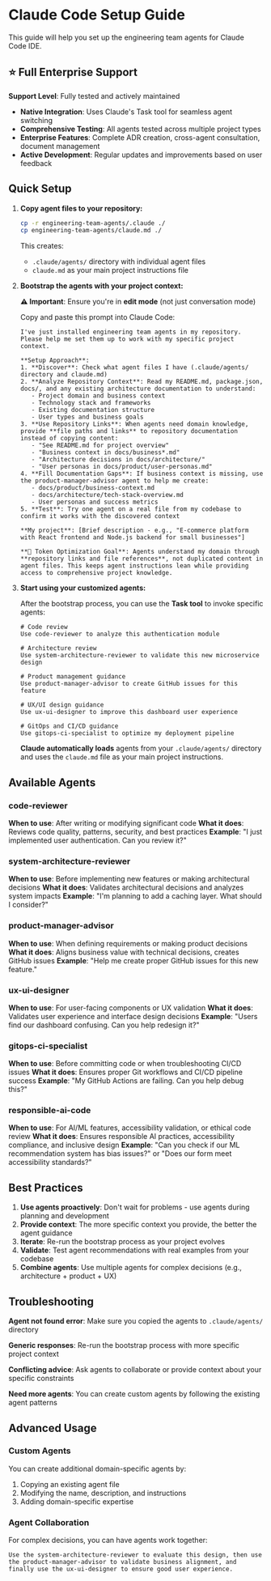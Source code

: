 # Claude Code Setup Guide

This guide will help you set up the engineering team agents for Claude Code IDE.

## ⭐ Full Enterprise Support

**Support Level**: Fully tested and actively maintained
- **Native Integration**: Uses Claude's Task tool for seamless agent switching
- **Comprehensive Testing**: All agents tested across multiple project types
- **Enterprise Features**: Complete ADR creation, cross-agent consultation, document management
- **Active Development**: Regular updates and improvements based on user feedback

## Quick Setup

1. **Copy agent files to your repository:**
   ```bash
   cp -r engineering-team-agents/.claude ./
   cp engineering-team-agents/claude.md ./
   ```
   
   This creates:
   - `.claude/agents/` directory with individual agent files
   - `claude.md` as your main project instructions file

2. **Bootstrap the agents with your project context:**
   
   **⚠️ Important**: Ensure you're in **edit mode** (not just conversation mode)
   
   Copy and paste this prompt into Claude Code:
   
   ```
   I've just installed engineering team agents in my repository. Please help me set them up to work with my specific project context.
   
   **Setup Approach**:
   1. **Discover**: Check what agent files I have (.claude/agents/ directory and claude.md)
   2. **Analyze Repository Context**: Read my README.md, package.json, docs/, and any existing architecture documentation to understand:
      - Project domain and business context
      - Technology stack and frameworks
      - Existing documentation structure
      - User types and business goals
   3. **Use Repository Links**: When agents need domain knowledge, provide **file paths and links** to repository documentation instead of copying content:
      - "See README.md for project overview"
      - "Business context in docs/business*.md"
      - "Architecture decisions in docs/architecture/"
      - "User personas in docs/product/user-personas.md"
   4. **Fill Documentation Gaps**: If business context is missing, use the product-manager-advisor agent to help me create:
      - docs/product/business-context.md
      - docs/architecture/tech-stack-overview.md  
      - User personas and success metrics
   5. **Test**: Try one agent on a real file from my codebase to confirm it works with the discovered context
   
   **My project**: [Brief description - e.g., "E-commerce platform with React frontend and Node.js backend for small businesses"]
   
   **🎯 Token Optimization Goal**: Agents understand my domain through **repository links and file references**, not duplicated content in agent files. This keeps agent instructions lean while providing access to comprehensive project knowledge.
   ```

3. **Start using your customized agents:**
   
   After the bootstrap process, you can use the **Task tool** to invoke specific agents:
   
   ```
   # Code review
   Use code-reviewer to analyze this authentication module
   
   # Architecture review  
   Use system-architecture-reviewer to validate this new microservice design
   
   # Product management guidance
   Use product-manager-advisor to create GitHub issues for this feature
   
   # UX/UI design guidance
   Use ux-ui-designer to improve this dashboard user experience
   
   # GitOps and CI/CD guidance
   Use gitops-ci-specialist to optimize my deployment pipeline
   ```
   
   **Claude automatically loads** agents from your `.claude/agents/` directory and uses the `claude.md` file as your main project instructions.

## Available Agents

### code-reviewer
**When to use**: After writing or modifying significant code
**What it does**: Reviews code quality, patterns, security, and best practices
**Example**: "I just implemented user authentication. Can you review it?"

### system-architecture-reviewer
**When to use**: Before implementing new features or making architectural decisions
**What it does**: Validates architectural decisions and analyzes system impacts
**Example**: "I'm planning to add a caching layer. What should I consider?"

### product-manager-advisor
**When to use**: When defining requirements or making product decisions
**What it does**: Aligns business value with technical decisions, creates GitHub issues
**Example**: "Help me create proper GitHub issues for this new feature."

### ux-ui-designer
**When to use**: For user-facing components or UX validation
**What it does**: Validates user experience and interface design decisions
**Example**: "Users find our dashboard confusing. Can you help redesign it?"

### gitops-ci-specialist
**When to use**: Before committing code or when troubleshooting CI/CD issues
**What it does**: Ensures proper Git workflows and CI/CD pipeline success
**Example**: "My GitHub Actions are failing. Can you help debug this?"

### responsible-ai-code
**When to use**: For AI/ML features, accessibility validation, or ethical code review
**What it does**: Ensures responsible AI practices, accessibility compliance, and inclusive design
**Example**: "Can you check if our ML recommendation system has bias issues?" or "Does our form meet accessibility standards?"

## Best Practices

1. **Use agents proactively**: Don't wait for problems - use agents during planning and development
2. **Provide context**: The more specific context you provide, the better the agent guidance
3. **Iterate**: Re-run the bootstrap process as your project evolves
4. **Validate**: Test agent recommendations with real examples from your codebase
5. **Combine agents**: Use multiple agents for complex decisions (e.g., architecture + product + UX)

## Troubleshooting

**Agent not found error**: Make sure you copied the agents to `.claude/agents/` directory

**Generic responses**: Re-run the bootstrap process with more specific project context

**Conflicting advice**: Ask agents to collaborate or provide context about your specific constraints

**Need more agents**: You can create custom agents by following the existing agent patterns

## Advanced Usage

### Custom Agents
You can create additional domain-specific agents by:
1. Copying an existing agent file
2. Modifying the name, description, and instructions
3. Adding domain-specific expertise

### Agent Collaboration
For complex decisions, you can have agents work together:
```
Use the system-architecture-reviewer to evaluate this design, then use the product-manager-advisor to validate business alignment, and finally use the ux-ui-designer to ensure good user experience.
```